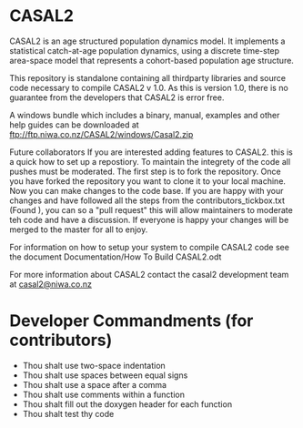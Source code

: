 CASAL2
====

CASAL2 is an age structured population dynamics model. It implements a statistical catch-at-age population dynamics, using a discrete time-step area-space model that represents a cohort-based population age structure. 


This repository is standalone containing all thirdparty libraries and source code necessary to compile CASAL2 v 1.0. As this is version 1.0, there is no guarantee from the developers that CASAL2 is error free.


A windows bundle which includes a binary, manual, examples and other help guides can be downloaded at ftp://ftp.niwa.co.nz/CASAL2/windows/Casal2.zip

Future collaborators
If you are interested adding features to CASAL2. this is a quick how to set up a repostiory. To maintain the integrety of the code all pushes must be moderated. The first step is to fork the repository. Once you have forked the repository you want to clone it to your local machine. Now you can make changes to the code base. If you are happy with your changes and have followed all the steps from the contributors_tickbox.txt (Found ), you can so a "pull request" this will allow maintainers to moderate teh code and have a discussion. If everyone is happy your changes will be merged to the master for all to enjoy.


For information on how to setup your system to compile CASAL2 code see the document Documentation/How To Build CASAL2.odt

For more information about CASAL2 contact the casal2 development team at casal2@niwa.co.nz


Developer Commandments (for contributors)
====
- Thou shalt use two-space indentation
- Thou shalt use spaces between equal signs
- Thou shalt use a space after a comma
- Thou shalt use comments within a function
- Thou shalt fill out the doxygen header for each function
- Thou shalt test thy code
